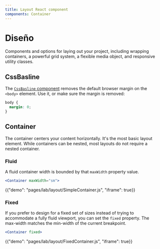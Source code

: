 ```yaml
---
title: Layout React component
components: Container
---
```

# Diseño

<p class="description">Components and options for laying out your project, including wrapping containers, a powerful grid system, a flexible media object, and responsive utility classes.</p>

## CssBasline

The [`CssBasline` component](/getting-started/usage/#cssbaseline) removes the default browser margin on the `<body>` element. Use it, or make sure the margin is removed:

```css
body {
  margin: 0;
}
```

## Container

The container centers your content horizontally. It's the most basic layout element. While containers can be nested, most layouts do not require a nested container.

### Fluid

A fluid container width is bounded by that `maxWidth` property value.

```jsx
<Container maxWidth="sm">
```

{{"demo": "pages/lab/layout/SimpleContainer.js", "iframe": true}}

### Fixed

If you prefer to design for a fixed set of sizes instead of trying to accommodate a fully fluid viewport, you can set the `fixed` property. The max-width matches the min-width of the current breakpoint.

```jsx
<Container fixed>
```

{{"demo": "pages/lab/layout/FixedContainer.js", "iframe": true}}